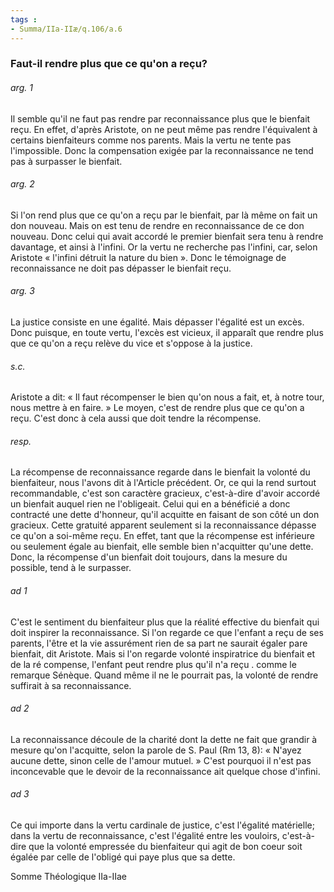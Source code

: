 ```yaml
---
tags : 
- Summa/IIa-IIæ/q.106/a.6
---
```


### Faut-il rendre plus que ce qu'on a reçu?

###### arg. 1
Il semble qu'il ne faut pas rendre par reconnaissance plus que le bienfait reçu. En effet, d'après Aristote, on ne peut même pas rendre l'équivalent à certains bienfaiteurs comme nos parents. Mais la vertu ne tente pas l'impossible. Donc la compensation exigée par la reconnaissance ne tend pas à surpasser le bienfait. 

###### arg. 2
Si l'on rend plus que ce qu'on a reçu par le bienfait, par là même on fait un don nouveau. Mais on est tenu de rendre en reconnaissance de ce don nouveau. Donc celui qui avait accordé le premier bienfait sera tenu à rendre davantage, et ainsi à l'infini. Or la vertu ne recherche pas l'infini, car, selon Aristote « l'infini détruit la nature du bien ». Donc le témoignage de reconnaissance ne doit pas dépasser le bienfait reçu. 

###### arg. 3
La justice consiste en une égalité. Mais dépasser l'égalité est un excès. Donc puisque, en toute vertu, l'excès est vicieux, il apparaît que rendre plus que ce qu'on a reçu relève du vice et s'oppose à la justice. 

###### s.c.
Aristote a dit: « Il faut récompenser le bien qu'on nous a fait, et, à notre tour, nous mettre à en faire. » Le moyen, c'est de rendre plus que ce qu'on a reçu. C'est donc à cela aussi que doit tendre la récompense. 

###### resp.
La récompense de reconnaissance regarde dans le bienfait la volonté du bienfaiteur, nous l'avons dit à l'Article précédent. Or, ce qui la rend surtout recommandable, c'est son caractère gracieux, c'est-à-dire d'avoir accordé un bienfait auquel rien ne l'obligeait. Celui qui en a bénéficié a donc contracté une dette d'honneur, qu'il acquitte en faisant de son côté un don gracieux. Cette gratuité apparent seulement si la reconnaissance dépasse ce qu'on a soi-même reçu. En effet, tant que la récompense est inférieure ou seulement égale au bienfait, elle semble bien n'acquitter qu'une dette. Donc, la récompense d'un bienfait doit toujours, dans la mesure du possible, tend à le surpasser. 

###### ad 1
C'est le sentiment du bienfaiteur plus que la réalité effective du bienfait qui doit inspirer la reconnaissance. Si l'on regarde ce que l'enfant a reçu de ses parents, l'être et la vie assurément rien de sa part ne saurait égaler pare bienfait, dit Aristote. Mais si l'on regarde volonté inspiratrice du bienfait et de la ré compense, l'enfant peut rendre plus qu'il n'a reçu . comme le remarque Sénèque. Quand même il ne le pourrait pas, la volonté de rendre suffirait à sa reconnaissance. 

###### ad 2
La reconnaissance découle de la charité dont la dette ne fait que grandir à mesure qu'on l'acquitte, selon la parole de S. Paul (Rm 13, 8): « N'ayez aucune dette, sinon celle de l'amour mutuel. » C'est pourquoi il n'est pas inconcevable que le devoir de la reconnaissance ait quelque chose d'infini. 

###### ad 3
Ce qui importe dans la vertu cardinale de justice, c'est l'égalité matérielle; dans la vertu de reconnaissance, c'est l'égalité entre les vouloirs, c'est-à-dire que la volonté empressée du bienfaiteur qui agit de bon coeur soit égalée par celle de l'obligé qui paye plus que sa dette. 

Somme Théologique IIa-IIae 

